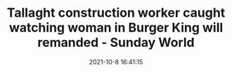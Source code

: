 ---
"title": "Tallaght construction worker caught watching woman in Burger King will remanded - Sunday World"
"date": "2021-10-8 16:41:15"
"feed_name": "GOOGLENEWSCONSTRUCTION"
"feed_website": "https://news.google.com/search?q=construction%2Bincident&hl=en-US&gl=US&ceid=US:en"
"feed_rss": "https://news.google.com/rss/search?q=construction%2Bincident&hl=en-US&gl=US&ceid=US:en"
"link": "https://www.sundayworld.com/crime/courts/tallaght-construction-worker-caught-watching-woman-in-burger-king-will-remanded-40931091.html"
"source": "{'href': 'https://www.sundayworld.com', 'title': 'Sunday World'}"
"file": "_posts/2021-1-1-b84d520e8700b97e415716584b53ea9ac892a1b5.md"
"accident": "1"
"drilling": "0"
"dead": "0"
"injured": "0"
"arrested": "0"
"place": "unknown place"
"where": "unknown site"
"causes": "unknown"
"place_uri": "unknown place"
---